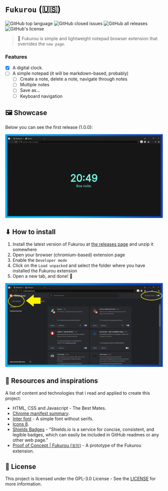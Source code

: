 # `Fukurou` (:us:)

![GitHub top language](https://img.shields.io/github/languages/top/kauefraga/fukurou)
![GitHub closed issues](https://img.shields.io/github/issues-closed/kauefraga/fukurou)
![GitHub all releases](https://img.shields.io/github/downloads/kauefraga/fukurou/total)
![GitHub's license](https://img.shields.io/github/license/kauefraga/fukurou)

> 🦉 Fukurou is simple and lightweight notepad browser extension that overrides the `new page`.

### Features

- [x] A digital clock.
- [ ] A simple notepad (it will be markdown-based, probably)
  - [ ] Create a note, delete a note, navigate through notes
  - [ ] Multiple notes
  - [ ] Save as...
  - [ ] Keyboard navigation

## 🖼 Showcase

Below you can see the first release (1.0.0):

![First release of Fukurou](images/first-release.png)

## ⬇ How to install

1. Install the latest version of Fukurou at [the releases page](https://github.com/kauefraga/fukurou/releases) and unzip it somewhere
2. Open your browser (chromium-based) extension page
3. Enable the `Developer mode`
4. Click on the `Load unpacked` and select the folder where you have installed the Fukurou extension
5. Open a new tab, and done! 🎉

![The installation tutorial (steps: 3 and 4)](images/tutorial-1.png)

## 🧻 Resources and inspirations

A list of content and technologies that i read and applied to create this project:

- HTML, CSS and Javascript - The Best Mates.
- [Chrome manifest summary](https://developer.chrome.com/docs/extensions/mv3/manifest).
- [Inter font](https://fonts.google.com/specimen/Inter) - A simple font without serifs.
- [Icons 8](https://icons8.com.br).
- [Shields Badges](https://shields.io/badges) - "Shields.io is a service for concise, consistent, and legible badges, which can easily be included in GitHub readmes or any other web page."
- [Proof of Concept | Fukurou (:brazil:)](https://github.com/kauefraga/poc-fukurou) - A prototype of the Fukurou extension.

## 📝 License

This project is licensed under the GPL-3.0 License - See the [LICENSE](https://github.com/kauefraga/fukurou/blob/main/LICENSE) for more information.
